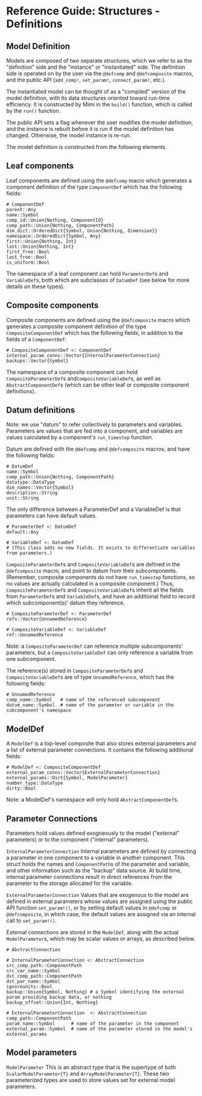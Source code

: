 # Reference Guide: Structures - Definitions

## Model Definition

Models are composed of two separate structures, which we refer to as the "definition" side and the "instance" or "instantiated" side. The definition side is operated on by the user via the `@defcomp` and `@defcomposite` macros, and the public API (`add_comp!`, `set_param!`, `connect_param!`, etc.).

The instantiated model can be thought of as a "compiled" version of the model definition, with its data structures oriented toward run-time efficiency. It is constructed by Mimi in the `build()` function, which is called by the `run()` function.

The public API sets a flag whenever the user modifies the model definition, and the instance is rebuilt before it is run if the model definition has changed. Otherwise, the model instance is re-run.

The model definition is constructed from the following elements.

## Leaf components

Leaf components are defined using the `@defcomp` macro which generates a component definition of the type `ComponentDef` which has the following fields:
```
# ComponentDef
parent::Any
name::Symbol
comp_id::Union{Nothing, ComponentId}   
comp_path::Union{Nothing, ComponentPath}
dim_dict::OrderedDict{Symbol, Union{Nothing, Dimension}}
namespace::OrderedDict{Symbol, Any}       
first::Union{Nothing, Int}
last::Union{Nothing, Int}
first_free::Bool
last_free::Bool
is_uniform::Bool
```
The namespace of a leaf component can hold `ParameterDef`s and `VariableDef`s, both which are subclasses of `DatumDef` (see below for more details on these types).

## Composite components

Composite components are defined using the `@defcomposite` macro which generates a composite component definition of the type `CompositeComponentDef` which has the following fields, in addition to the fields of a `ComponentDef`:
```
# CompositeComponentDef <: ComponentDef 
internal_param_conns::Vector{InternalParameterConnection}   
backups::Vector{Symbol}
```
The namespace of a composite component can hold `CompositeParameterDef`s and`CompositeVariableDef`s, as well as `AbstractComponentDef`s (which can be other leaf or composite component definitions).

## Datum definitions

Note: we use "datum" to refer collectively to parameters and variables. Parameters are values that are fed into a component, and variables are values calculated by a component's `run_timestep` function.

Datum are defined with the `@defcomp` and `@defcomposite` macros, and have the following fields:
```
# DatumDef
name::Symbol
comp_path::Union{Nothing, ComponentPath}
datatype::DataType
dim_names::Vector{Symbol}
description::String
unit::String
```
The only difference between a ParameterDef and a VariableDef is that parameters can have default values.
```
# ParameterDef <: DatumDef
default::Any

# VariableDef <: DatumDef
# (This class adds no new fields. It exists to differentiate variables from parameters.)
```

`CompositeParameterDef`s and `CompositeVariableDef`s are defined in the `@defcomposite` macro, and point to datum from their subcomponents. (Remember, composite components do not have `run_timestep` functions, so no values are actually calculated in a composite component.) Thus, `CompositeParameterDef`s and `CompositeVariableDef`s inherit all the fields from `ParameterDef`s and `VariableDef`s, and have an additional field to record which subcomponent(s)' datum they reference.
```
# CompositeParameterDef <: ParameterDef
refs::Vector{UnnamedReference}

# CompositeVariableDef <: VariableDef
ref::UnnamedReference
```
Note: a `CompositeParameterDef` can reference multiple subcomponents' parameters, but a `CompositeVariableDef` can only reference a variable from one subcomponent.

The reference(s) stored in `CompositeParameterDef`s and `CompositeVariableDef`s are of type `UnnamedReference`, which has the following fields:
```
# UnnamedReference
comp_name::Symbol   # name of the referenced subcomponent
datum_name::Symbol  # name of the parameter or variable in the subcomponent's namespace
```

## ModelDef

A `ModelDef` is a top-level composite that also stores external parameters and a list of external parameter connections. It contains the following additional fields:
```
# ModelDef <: CompositeComponentDef
external_param_conns::Vector{ExternalParameterConnection}
external_params::Dict{Symbol, ModelParameter}
number_type::DataType
dirty::Bool
```
Note: a ModelDef's namespace will only hold `AbstractComponentDef`s. 

## Parameter Connections

Parameters hold values defined exogneously to the model ("external" parameters) or to the
component ("internal" parameters).

`InternalParameterConnection`
Internal parameters are defined by connecting a parameter in one component to a variable
in another component. This struct holds the names and `ComponentPath`s of the parameter
and variable, and other information such as the "backup" data source. At build time,
internal parameter connections result in direct references from the parameter to the
storage allocated for the variable.

`ExternalParameterConnection`
Values that are exogenous to the model are defined in external parameters whose values are
assigned using the public API function `set_param!()`, or by setting default values in
`@defcomp` or `@defcomposite`, in which case, the default values are assigned via an
internal call to `set_param!()`.

External connections are stored in the `ModelDef`, along with the actual `ModelParameter`s,
which may be scalar values or arrays, as described below.

```
# AbstractConnection

# InternalParameterConnection <: AbstractConnection
src_comp_path::ComponentPath      
src_var_name::Symbol
dst_comp_path::ComponentPath
dst_par_name::Symbol
ignoreunits::Bool
backup::Union{Symbol, Nothing} # a Symbol identifying the external param providing backup data, or nothing
backup_offset::Union{Int, Nothing}

# ExternalParameterConnection  <: AbstractConnection
comp_path::ComponentPath
param_name::Symbol      # name of the parameter in the component
external_param::Symbol  # name of the parameter stored in the model's external_params
```

## Model parameters 

`ModelParameter`
This is an abstract type that is the supertype of both `ScalarModelParameter{T}` and
`ArrayModelParameter{T}`. These two parameterized types are used to store values set
for external model parameters.
